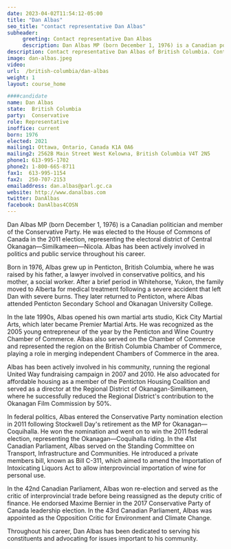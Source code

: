 ```yaml
---
date: 2023-04-02T11:54:12-05:00
title: "Dan Albas"
seo_title: "contact representative Dan Albas"
subheader:
     greeting: Contact representative Dan Albas
     description: Dan Albas MP (born December 1, 1976) is a Canadian politician and member of the Conservative Party. He was elected to the House of Commons of Canada in the 2011 election, representing the electoral district of Central Okanagan—Similkameen—Nicola. Albas has been actively involved in politics and public service throughout his career.
description: Contact representative Dan Albas of British Columbia. Contact information for Dan Albas includes email address, phone number, and mailing address.
image: dan-albas.jpeg
video:
url:  /british-columbia/dan-albas
weight: 1
layout: course_home

####candidate
name: Dan Albas
state:	British Columbia
party:	Conservative
role: Representative
inoffice: current
born: 1976
elected: 2021
mailing1: Ottawa, Ontario, Canada K1A 0A6
mailing2: 2562B Main Street West Kelowna, British Columbia V4T 2N5
phone1: 613-995-1702
phone2: 1-800-665-8711
fax1:  613-995-1154
fax2:  250-707-2153
emailaddress: dan.albas@parl.gc.ca
website: http://www.danalbas.com
twitter: DanAlbas
facebook: DanAlbas4COSN
---
```


Dan Albas MP (born December 1, 1976) is a Canadian politician and member of the Conservative Party. He was elected to the House of Commons of Canada in the 2011 election, representing the electoral district of Central Okanagan—Similkameen—Nicola. Albas has been actively involved in politics and public service throughout his career.

Born in 1976, Albas grew up in Penticton, British Columbia, where he was raised by his father, a lawyer involved in conservative politics, and his mother, a social worker. After a brief period in Whitehorse, Yukon, the family moved to Alberta for medical treatment following a severe accident that left Dan with severe burns. They later returned to Penticton, where Albas attended Penticton Secondary School and Okanagan University College.

In the late 1990s, Albas opened his own martial arts studio, Kick City Martial Arts, which later became Premier Martial Arts. He was recognized as the 2005 young entrepreneur of the year by the Penticton and Wine Country Chamber of Commerce. Albas also served on the Chamber of Commerce and represented the region on the British Columbia Chamber of Commerce, playing a role in merging independent Chambers of Commerce in the area.

Albas has been actively involved in his community, running the regional United Way fundraising campaign in 2007 and 2010. He also advocated for affordable housing as a member of the Penticton Housing Coalition and served as a director at the Regional District of Okanagan-Similkameen, where he successfully reduced the Regional District's contribution to the Okanagan Film Commission by 50%.

In federal politics, Albas entered the Conservative Party nomination election in 2011 following Stockwell Day's retirement as the MP for Okanagan—Coquihalla. He won the nomination and went on to win the 2011 federal election, representing the Okanagan—Coquihalla riding. In the 41st Canadian Parliament, Albas served on the Standing Committee on Transport, Infrastructure and Communities. He introduced a private members bill, known as Bill C-311, which aimed to amend the Importation of Intoxicating Liquors Act to allow interprovincial importation of wine for personal use.

In the 42nd Canadian Parliament, Albas won re-election and served as the critic of interprovincial trade before being reassigned as the deputy critic of finance. He endorsed Maxime Bernier in the 2017 Conservative Party of Canada leadership election. In the 43rd Canadian Parliament, Albas was appointed as the Opposition Critic for Environment and Climate Change.

Throughout his career, Dan Albas has been dedicated to serving his constituents and advocating for issues important to his community.
